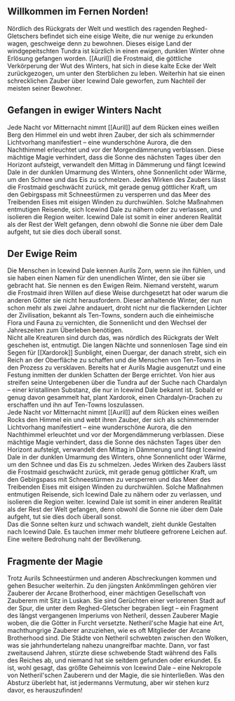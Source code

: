 ## Willkommen im Fernen Norden!<br>
Nördlich des Rückgrats der Welt und westlich des ragenden Reghed-Gletschers befindet sich eine eisige Weite, die nur wenige zu erkunden wagen, geschweige denn zu bewohnen. Dieses eisige Land der windgepeitschten Tundra ist kürzlich in einen ewigen, dunklen Winter ohne Erlösung gefangen worden. [[Auril]] die Frostmaid, die göttliche Verkörperung der Wut des Winters, hat sich in diese kalte Ecke der Welt zurückgezogen, um unter den Sterblichen zu leben. Weiterhin hat sie einen schrecklichen Zauber über Icewind Dale geworfen, zum Nachteil der meisten seiner Bewohner.
<br>
## Gefangen in ewiger Winters Nacht
Jede Nacht vor Mitternacht nimmt [[Auril]] auf dem Rücken eines weißen Berg den Himmel ein und webt ihren Zauber, der sich als schimmernder Lichtvorhang manifestiert – eine wunderschöne Aurora, die den Nachthimmel erleuchtet und vor der Morgendämmerung verblassen. Diese mächtige Magie verhindert, dass die Sonne des nächsten Tages über den Horizont aufsteigt, verwandelt den Mittag in Dämmerung und fängt Icewind Dale in der dunklen Umarmung des Winters, ohne Sonnenlicht oder Wärme, um den Schnee und das Eis zu schmelzen. Jedes Wirken des Zaubers lässt die Frostmaid geschwächt zurück, mit gerade genug göttlicher Kraft, um den Gebirgspass mit Schneestürmen zu versperren und das Meer des Treibenden Eises mit eisigen Winden zu durchwühlen. Solche Maßnahmen entmutigen Reisende, sich Icewind Dale zu nähern oder zu verlassen, und isolieren die Region weiter. Icewind Dale ist somit in einer anderen Realität als der Rest der Welt gefangen, denn obwohl die Sonne nie über dem Dale aufgeht, tut sie dies doch überall sonst.
<br>
## Der Ewige Reim
Die Menschen in Icewind Dale kennen Aurils Zorn, wenn sie ihn fühlen, und sie haben einen Namen für den unendlichen Winter, den sie über sie gebracht hat. Sie nennen es den Ewigen Reim. Niemand versteht, warum die Frostmaid ihren Willen auf diese Weise durchgesetzt hat oder warum die anderen Götter sie nicht herausfordern. Dieser anhaltende Winter, der nun schon mehr als zwei Jahre andauert, droht nicht nur die flackernden Lichter der Zivilisation, bekannt als Ten-Towns, sondern auch die einheimische Flora und Fauna zu vernichten, die Sonnenlicht und den Wechsel der Jahreszeiten zum Überleben benötigen.
<br>
Nicht alle Kreaturen sind durch das, was nördlich des Rückgrats der Welt geschehen ist, entmutigt. Die langen Nächte und sonnenlosen Tage sind ein Segen für [[Xardorok]] Sunblight, einen Duergar, der danach strebt, sich ein Reich an der Oberfläche zu schaffen und die Menschen von Ten-Towns in den Prozess zu versklaven. Bereits hat er Aurils Magie ausgenutzt und eine Festung inmitten der dunklen Schatten der Berge errichtet. Von hier aus streifen seine Untergebenen über die Tundra auf der Suche nach Chardalyn – einer kristallinen Substanz, die nur in Icewind Dale bekannt ist. Sobald er genug davon gesammelt hat, plant Xardorok, einen Chardalyn-Drachen zu erschaffen und ihn auf Ten-Towns loszulassen.<br>
Jede Nacht vor Mitternacht nimmt [[Auril]] auf dem Rücken eines weißen Rocks den Himmel ein und webt ihren Zauber, der sich als schimmernder Lichtvorhang manifestiert – eine wunderschöne Aurora, die den Nachthimmel erleuchtet und vor der Morgendämmerung verblassen. Diese mächtige Magie verhindert, dass die Sonne des nächsten Tages über den Horizont aufsteigt, verwandelt den Mittag in Dämmerung und fängt Icewind Dale in der dunklen Umarmung des Winters, ohne Sonnenlicht oder Wärme, um den Schnee und das Eis zu schmelzen. Jedes Wirken des Zaubers lässt die Frostmaid geschwächt zurück, mit gerade genug göttlicher Kraft, um den Gebirgspass mit Schneestürmen zu versperren und das Meer des Treibenden Eises mit eisigen Winden zu durchwühlen. Solche Maßnahmen entmutigen Reisende, sich Icewind Dale zu nähern oder zu verlassen, und isolieren die Region weiter. Icewind Dale ist somit in einer anderen Realität als der Rest der Welt gefangen, denn obwohl die Sonne nie über dem Dale aufgeht, tut sie dies doch überall sonst.<br>
Das die Sonne selten kurz und schwach wandelt, zieht dunkle Gestalten nach Icewind Dale. Es tauchen immer mehr blutleere gefrorene Leichen auf. Eine weitere Bedrohung naht der Bevölkerung.<br>
## Fragmente der Magie
Trotz Aurils Schneestürmen und anderen Abschreckungen kommen und gehen Besucher weiterhin. Zu den jüngsten Ankömmlingen gehören vier Zauberer der Arcane Brotherhood, einer mächtigen Gesellschaft von Zauberern mit Sitz in Luskan. Sie sind Gerüchten einer verlorenen Stadt auf der Spur, die unter dem Reghed-Gletscher begraben liegt – ein Fragment des längst vergangenen Imperiums von Netheril, dessen Zauberer Magie woben, die die Götter in Furcht versetzte. Netheril'sche Magie hat eine Art, machthungrige Zauberer anzuziehen, wie es oft Mitglieder der Arcane Brotherhood sind. Die Städte von Netheril schwebten zwischen den Wolken, was sie jahrhundertelang nahezu unangreifbar machte. Dann, vor fast zweitausend Jahren, stürzte diese schwebende Stadt während des Falls des Reiches ab, und niemand hat sie seitdem gefunden oder erkundet. Es ist, wohl gesagt, das größte Geheimnis von Icewind Dale – eine Nekropole von Netheril'schen Zauberern und der Magie, die sie hinterließen. Was den Absturz überlebt hat, ist jedermanns Vermutung, aber wir stehen kurz davor, es herauszufinden!